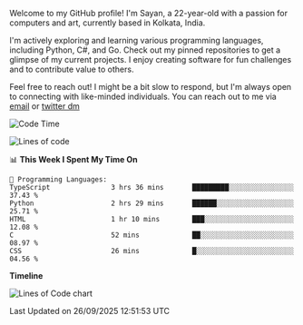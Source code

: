Welcome to my GitHub profile! I'm Sayan, a 22-year-old with a passion for computers and art, currently based in Kolkata, India.

I'm actively exploring and learning various programming languages, including Python, C#, and Go. Check out my pinned repositories to get a glimpse of my current projects. I enjoy creating software for fun challenges and to contribute value to others.

Feel free to reach out! I might be a bit slow to respond, but I'm always open to connecting with like-minded individuals. You can reach out to me via [email](mailto:me@sayanbiswas.in) or [twitter dm](https://twitter.com/TheDankDel)

<!--START_SECTION:waka-->
![Code Time](http://img.shields.io/badge/Code%20Time-2%2C354%20hrs%2028%20mins-blue)

![Lines of code](https://img.shields.io/badge/From%20Hello%20World%20I%27ve%20Written-19.2%20million%20lines%20of%20code-blue)

📊 **This Week I Spent My Time On** 

```text
💬 Programming Languages: 
TypeScript               3 hrs 36 mins       █████████░░░░░░░░░░░░░░░░   37.43 % 
Python                   2 hrs 29 mins       ██████░░░░░░░░░░░░░░░░░░░   25.71 % 
HTML                     1 hr 10 mins        ███░░░░░░░░░░░░░░░░░░░░░░   12.08 % 
C                        52 mins             ██░░░░░░░░░░░░░░░░░░░░░░░   08.97 % 
CSS                      26 mins             █░░░░░░░░░░░░░░░░░░░░░░░░   04.56 % 
```

**Timeline**

![Lines of Code chart](https://raw.githubusercontent.com/Dank-del/Dank-del/main/assets/bar_graph.png)


 Last Updated on 26/09/2025 12:51:53 UTC
<!--END_SECTION:waka-->
